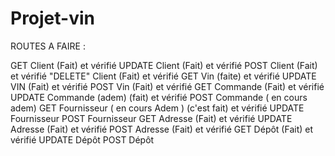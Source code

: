 # Projet-vin

ROUTES A FAIRE :

GET Client (Fait) et vérifié
UPDATE Client (Fait) et vérifié
POST Client (Fait) et vérifié
"DELETE" Client (Fait) et vérifié
GET Vin (faite) et vérifié
UPDATE VIN (Fait) et vérifié
POST Vin (Fait) et vérifié
GET Commande (Fait) et vérifié
UPDATE Commande (adem) (fait) et vérifié
POST Commande ( en cours adem)
GET Fournisseur ( en cours Adem   ) (c'est fait) et vérifié
UPDATE Fournisseur
POST Fournisseur
GET Adresse (Fait) et vérifié
UPDATE Adresse (Fait) et vérifié
POST Adresse (Fait) et vérifié
GET Dépôt (Fait) et vérifié
UPDATE Dépôt
POST Dépôt

